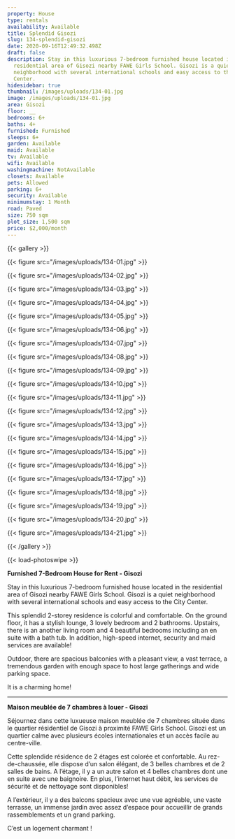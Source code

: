 ```yaml
---
property: House
type: rentals
availability: Available
title: Splendid Gisozi
slug: 134-splendid-gisozi
date: 2020-09-16T12:49:32.498Z
draft: false
description: Stay in this luxurious 7-bedroom furnished house located in the
  residential area of Gisozi nearby FAWE Girls School. Gisozi is a quiet
  neighborhood with several international schools and easy access to the City
  Center.
hidesidebar: true
thumbnail: /images/uploads/134-01.jpg
image: /images/uploads/134-01.jpg
area: Gisozi
floor: __
bedrooms: 6+
baths: 4+
furnished: Furnished
sleeps: 6+
garden: Available
maid: Available
tv: Available
wifi: Available
washingmachine: NotAvailable
closets: Available
pets: Allowed
parking: 6+
security: Available
minimumstay: 1 Month
road: Paved
size: 750 sqm
plot_size: 1,500 sqm
price: $2,000/month
---
```

{{< gallery >}}

{{< figure src="/images/uploads/134-01.jpg" >}}

{{< figure src="/images/uploads/134-02.jpg" >}}

{{< figure src="/images/uploads/134-03.jpg" >}}

{{< figure src="/images/uploads/134-04.jpg" >}}

{{< figure src="/images/uploads/134-05.jpg" >}}

{{< figure src="/images/uploads/134-06.jpg" >}}

{{< figure src="/images/uploads/134-07.jpg" >}}

{{< figure src="/images/uploads/134-08.jpg" >}}

{{< figure src="/images/uploads/134-09.jpg" >}}

{{< figure src="/images/uploads/134-10.jpg" >}}

{{< figure src="/images/uploads/134-11.jpg" >}}

{{< figure src="/images/uploads/134-12.jpg" >}}

{{< figure src="/images/uploads/134-13.jpg" >}}

{{< figure src="/images/uploads/134-14.jpg" >}}

{{< figure src="/images/uploads/134-15.jpg" >}}

{{< figure src="/images/uploads/134-16.jpg" >}}

{{< figure src="/images/uploads/134-17.jpg" >}}

{{< figure src="/images/uploads/134-18.jpg" >}}

{{< figure src="/images/uploads/134-19.jpg" >}}

{{< figure src="/images/uploads/134-20.jpg" >}}

{{< figure src="/images/uploads/134-21.jpg" >}}

{{< /gallery >}}

{{< load-photoswipe >}}

**Furnished 7-Bedroom House for Rent - Gisozi**

Stay in this luxurious 7-bedroom furnished house located in the residential area of Gisozi nearby FAWE Girls School. Gisozi is a quiet neighborhood with several international schools and easy access to the City Center.

This splendid 2-storey residence is colorful and comfortable. On the ground floor, it has a stylish lounge, 3 lovely bedroom and 2 bathrooms. Upstairs, there is an another living room and 4 beautiful bedrooms including an en suite with a bath tub. In addition, high-speed internet, security and maid services are available!

Outdoor, there are spacious balconies with a pleasant view, a vast terrace, a tremendous garden with enough space to host large gatherings and wide parking space.

It is a charming home!

- - -

**Maison meublée de 7 chambres à louer - Gisozi**

Séjournez dans cette luxueuse maison meublée de 7 chambres située dans le quartier résidentiel de Gisozi à proximité FAWE Girls School. Gisozi est un quartier calme avec plusieurs écoles internationales et un accès facile au centre-ville.

Cette splendide résidence de 2 étages est colorée et confortable. Au rez-de-chaussée, elle dispose d’un salon élégant, de 3 belles chambres et de 2 salles de bains. A l’étage, il y a un autre salon et 4 belles chambres dont une en suite avec une baignoire. En plus, l’internet haut débit, les services de sécurité et de nettoyage sont disponibles!

A l’extérieur, il y a des balcons spacieux avec une vue agréable, une vaste terrasse, un immense jardin avec assez d’espace pour accueillir de grands rassemblements et un grand parking.

C’est un logement charmant !